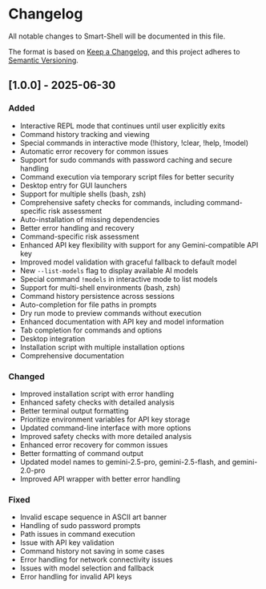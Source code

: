 # Changelog

All notable changes to Smart-Shell will be documented in this file.

The format is based on [Keep a Changelog](https://keepachangelog.com/en/1.0.0/),
and this project adheres to [Semantic Versioning](https://semver.org/spec/v2.0.0.html).

## [1.0.0] - 2025-06-30

### Added
- Interactive REPL mode that continues until user explicitly exits
- Command history tracking and viewing
- Special commands in interactive mode (!history, !clear, !help, !model)
- Automatic error recovery for common issues
- Support for sudo commands with password caching and secure handling
- Command execution via temporary script files for better security
- Desktop entry for GUI launchers
- Support for multiple shells (bash, zsh)
- Comprehensive safety checks for commands, including command-specific risk assessment
- Auto-installation of missing dependencies
- Better error handling and recovery
- Command-specific risk assessment
- Enhanced API key flexibility with support for any Gemini-compatible API key
- Improved model validation with graceful fallback to default model
- New `--list-models` flag to display available AI models
- Special command `!models` in interactive mode to list models
- Support for multi-shell environments (bash, zsh)
- Command history persistence across sessions
- Auto-completion for file paths in prompts
- Dry run mode to preview commands without execution
- Enhanced documentation with API key and model information
- Tab completion for commands and options
- Desktop integration
- Installation script with multiple installation options
- Comprehensive documentation

### Changed
- Improved installation script with error handling
- Enhanced safety checks with detailed analysis
- Better terminal output formatting
- Prioritize environment variables for API key storage
- Updated command-line interface with more options
- Improved safety checks with more detailed analysis
- Enhanced error recovery for common issues
- Better formatting of command output
- Updated model names to gemini-2.5-pro, gemini-2.5-flash, and gemini-2.0-pro
- Improved API wrapper with better error handling

### Fixed
- Invalid escape sequence in ASCII art banner
- Handling of sudo password prompts
- Path issues in command execution
- Issue with API key validation
- Command history not saving in some cases
- Error handling for network connectivity issues
- Issues with model selection and fallback
- Error handling for invalid API keys